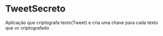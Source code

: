 # TweetSecreto
Aplicação que criptografa texto(Tweet) e cria uma chave para cada texto que vc criptografado 
